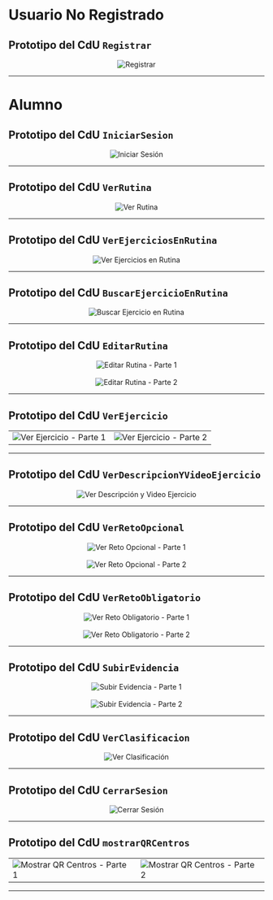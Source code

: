 # **Usuario No Registrado**

## Prototipo del CdU `Registrar`

<div align="center">
  <img src="https://github.com/user-attachments/assets/17627ece-ac9f-427a-90bd-5368afbd5abb" alt="Registrar">
</div>

---

# **Alumno**

## Prototipo del CdU `IniciarSesion`

<div align="center">
  <img src="https://github.com/user-attachments/assets/acdafedc-3ad8-4a00-b92c-26c8c9d9cfd9" alt="Iniciar Sesión">
</div>

---

## Prototipo del CdU `VerRutina`

<div align="center">
  <img src="https://github.com/user-attachments/assets/50472775-f181-4b47-8c58-14dcdb97de50" alt="Ver Rutina">
</div>

---

## Prototipo del CdU `VerEjerciciosEnRutina`

<div align="center">
  <img src="https://github.com/user-attachments/assets/fe7ac849-e9b9-47b5-a7aa-8a615322dd70" alt="Ver Ejercicios en Rutina">
</div>

---

## Prototipo del CdU `BuscarEjercicioEnRutina`

<div align="center">
  <img src="https://github.com/user-attachments/assets/7d9e7452-ad60-4b68-9395-f0d7835899ac" alt="Buscar Ejercicio en Rutina">
</div>

---

## Prototipo del CdU `EditarRutina`

<div align="center">
  <img src="https://github.com/user-attachments/assets/797c0f5e-b434-434c-ae54-e8a0505a0141" alt="Editar Rutina - Parte 1">
  <br><br>
  <img src="https://github.com/user-attachments/assets/38454da9-ff7a-435d-b247-aae19b08f902" alt="Editar Rutina - Parte 2">
</div>

---

## Prototipo del CdU `VerEjercicio`

<div align="center">
  <table>
    <tr>
      <td><img src="https://github.com/user-attachments/assets/28388106-659d-43b5-8379-237a6fe386c6" alt="Ver Ejercicio - Parte 1"></td>
      <td><img src="https://github.com/user-attachments/assets/a6b506af-23bb-4cfb-bdfe-c153c4cd5354" alt="Ver Ejercicio - Parte 2"></td>
    </tr>
  </table>
</div>

---

## Prototipo del CdU `VerDescripcionYVideoEjercicio`

<div align="center">
  <img src="https://github.com/user-attachments/assets/29ed2f54-f72a-4e2d-ba89-01ba5e9c49ed" alt="Ver Descripción y Video Ejercicio">
</div>

---

## Prototipo del CdU `VerRetoOpcional`

<div align="center">
  <img src="https://github.com/user-attachments/assets/c21d4eb0-abb3-4710-9ec4-59259bf53f91" alt="Ver Reto Opcional - Parte 1">
  <br><br>
  <img src="https://github.com/user-attachments/assets/3a96f743-cf82-46a2-9a52-28c1792b32cb" alt="Ver Reto Opcional - Parte 2">
</div>

---

## Prototipo del CdU `VerRetoObligatorio`

<div align="center">
  <img src="https://github.com/user-attachments/assets/e90f0bce-adf7-4467-b786-265d2993ab0f" alt="Ver Reto Obligatorio - Parte 1">
  <br><br>
  <img src="https://github.com/user-attachments/assets/6134e908-35a7-4f36-8fef-381944d5d283" alt="Ver Reto Obligatorio - Parte 2">
</div>

---

## Prototipo del CdU `SubirEvidencia`

<div align="center">
  <img src="https://github.com/user-attachments/assets/28fcc55a-1e0f-464b-94f9-ddac095ad297" alt="Subir Evidencia - Parte 1">
  <br><br>
  <img src="https://github.com/user-attachments/assets/0d11f4b2-35a3-4f81-aba5-5995ae48311f" alt="Subir Evidencia - Parte 2">
</div>

---

## Prototipo del CdU `VerClasificacion`

<div align="center">
  <img src="https://github.com/user-attachments/assets/23773375-9ddf-4d8b-9cc7-2d6494b70d5b" alt="Ver Clasificación">
</div>

---

## Prototipo del CdU `CerrarSesion`

<div align="center">
  <img src="https://github.com/user-attachments/assets/62460421-cfc6-4fff-a158-f70bc78f26b1" alt="Cerrar Sesión">
</div>

---

## Prototipo del CdU `mostrarQRCentros`

<div align="center">
  <table>
    <tr>
      <td><img src="https://github.com/user-attachments/assets/0d89c684-c1b6-40cb-8513-f019b0788354" alt="Mostrar QR Centros - Parte 1"></td>
      <td><img src="https://github.com/user-attachments/assets/c841383e-20b4-4826-8e24-bae77bc2cc6b" alt="Mostrar QR Centros - Parte 2"></td>
    </tr>
  </table>
</div>

---
